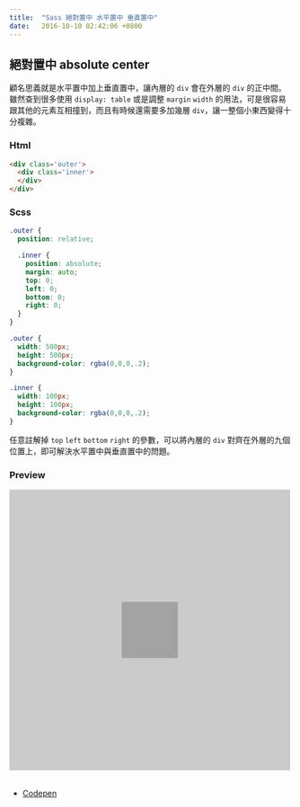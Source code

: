 ```yaml
---
title:  "Sass 絕對置中 水平置中 垂直置中"
date:   2016-10-10 02:42:06 +0800
---
```



## 絕對置中 absolute center

顧名思義就是水平置中加上垂直置中，讓內層的 `div` 會在外層的 `div` 的正中間。雖然查到很多使用 `display: table` 或是調整 `margin` `width` 的用法，可是很容易跟其他的元素互相撞到，而且有時候還需要多加幾層 `div`，讓一整個小東西變得十分複雜。

### Html

```html
<div class='outer'>
  <div class='inner'>
  </div>
</div>
```

### Scss


```scss
.outer {
  position: relative;

  .inner {
    position: absolute;
    margin: auto;
    top: 0;
    left: 0;
    bottom: 0;
    right: 0;
  }
}

.outer {
  width: 500px;
  height: 500px;
  background-color: rgba(0,0,0,.2);
}

.inner {
  width: 100px;
  height: 100px;
  background-color: rgba(0,0,0,.2);
}
```

任意註解掉 `top` `left` `bottom` `right` 的參數，可以將內層的 `div` 對齊在外層的九個位置上，即可解決水平置中與垂直置中的問題。

<!--excerpt-->

### Preview

<style>
.outer {
  width: 500px;
  height: 500px;
  background-color: rgba(0,0,0,.2);

  position: relative;

  margin-bottom: 32px;
}

.inner {
  width: 100px;
  height: 100px;
  background-color: rgba(0,0,0,.2);

  position: absolute;
  margin: auto;
  top: 0;
  left: 0;
  bottom: 0;
  right: 0;
}
</style>

<div class='outer'>
  <div class='inner'>
  </div>
</div>

- [Codepen](http://codepen.io/AkiiCat/pen/EgEvbA)
